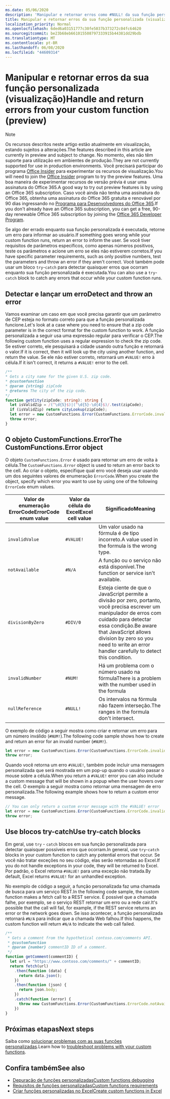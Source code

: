 ```yaml
---
ms.date: 05/06/2020
description: 'Manipular e retornar erros como #NULL! da sua função personalizada'
title: Manipular e retornar erros da sua função personalizada (visualização)
localization_priority: Normal
ms.openlocfilehash: 6ded6a03151777c30fe5037b373272c04fc64620
ms.sourcegitcommit: be23b68eb661015508797333915b44381dd29bdb
ms.translationtype: MT
ms.contentlocale: pt-BR
ms.lasthandoff: 06/08/2020
ms.locfileid: "44609314"
---
```

# <a name="handle-and-return-errors-from-your-custom-function-preview"></a><span data-ttu-id="3f6bc-104">Manipular e retornar erros da sua função personalizada (visualização)</span><span class="sxs-lookup"><span data-stu-id="3f6bc-104">Handle and return errors from your custom function (preview)</span></span>

> [!NOTE]
> <span data-ttu-id="3f6bc-105">Os recursos descritos neste artigo estão atualmente em visualização, estando sujeitos a alterações.</span><span class="sxs-lookup"><span data-stu-id="3f6bc-105">The features described in this article are currently in preview and subject to change.</span></span> <span data-ttu-id="3f6bc-106">No momento, eles não têm suporte para utilização em ambientes de produção.</span><span class="sxs-lookup"><span data-stu-id="3f6bc-106">They are not currently supported for use in production environments.</span></span> <span data-ttu-id="3f6bc-107">Você precisará participar do programa [Office Insider](https://insider.office.com/join) para experimentar os recursos de visualização.</span><span class="sxs-lookup"><span data-stu-id="3f6bc-107">You will need to join the [Office Insider](https://insider.office.com/join) program to try the preview features.</span></span>  <span data-ttu-id="3f6bc-108">Uma boa maneira de experimentar recursos de versão prévia é usar uma assinatura do Office 365.</span><span class="sxs-lookup"><span data-stu-id="3f6bc-108">A good way to try out preview features is by using an Office 365 subscription.</span></span> <span data-ttu-id="3f6bc-109">Caso você ainda não tenha uma assinatura do Office 365, obtenha uma assinatura do Office 365 gratuita e renovável por 90 dias ingressando no [Programa para Desenvolvedores do Office 365](https://developer.microsoft.com/office/dev-program).</span><span class="sxs-lookup"><span data-stu-id="3f6bc-109">If you don't already have an Office 365 subscription, you can get a free, 90-day renewable Office 365 subscription by joining the [Office 365 Developer Program](https://developer.microsoft.com/office/dev-program).</span></span>

<span data-ttu-id="3f6bc-110">Se algo der errado enquanto sua função personalizada é executada, retorne um erro para informar ao usuário.</span><span class="sxs-lookup"><span data-stu-id="3f6bc-110">If something goes wrong while your custom function runs, return an error to inform the user.</span></span> <span data-ttu-id="3f6bc-111">Se você tiver requisitos de parâmetros específicos, como apenas números positivos, teste os parâmetros e acione um erro se eles não estiverem corretos.</span><span class="sxs-lookup"><span data-stu-id="3f6bc-111">If you have specific parameter requirements, such as only positive numbers, test the parameters and throw an error if they aren't correct.</span></span> <span data-ttu-id="3f6bc-112">Você também pode usar um bloco `try`-`catch` para detectar quaisquer erros que ocorram enquanto sua função personalizada é executada.</span><span class="sxs-lookup"><span data-stu-id="3f6bc-112">You can also use a `try`-`catch` block to catch any errors that occur while your custom function runs.</span></span>

## <a name="detect-and-throw-an-error"></a><span data-ttu-id="3f6bc-113">Detectar e lançar um erro</span><span class="sxs-lookup"><span data-stu-id="3f6bc-113">Detect and throw an error</span></span>

<span data-ttu-id="3f6bc-114">Vamos examinar um caso em que você precisa garantir que um parâmetro de CEP esteja no formato correto para que a função personalizada funcione.</span><span class="sxs-lookup"><span data-stu-id="3f6bc-114">Let's look at a case where you need to ensure that a zip code parameter is in the correct format for the custom function to work.</span></span> <span data-ttu-id="3f6bc-115">A função personalizada a seguir usa uma expressão regular para verificar o CEP.</span><span class="sxs-lookup"><span data-stu-id="3f6bc-115">The following custom function uses a regular expression to check the zip code.</span></span> <span data-ttu-id="3f6bc-116">Se estiver correto, ele pesquisará a cidade usando outra função e retornará o valor.</span><span class="sxs-lookup"><span data-stu-id="3f6bc-116">If it is correct, then it will look up the city using another function, and return the value.</span></span> <span data-ttu-id="3f6bc-117">Se ele não estiver correto, retornará um `#VALUE!` erro à célula.</span><span class="sxs-lookup"><span data-stu-id="3f6bc-117">If it isn't correct, it returns a `#VALUE!` error to the cell.</span></span>

```typescript
/**
* Gets a city name for the given U.S. zip code.
* @customfunction
* @param {string} zipCode
* @returns The city of the zip code.
*/
function getCity(zipCode: string): string {
  let isValidZip = /(^\d{5}$)|(^\d{5}-\d{4}$)/.test(zipCode);
  if (isValidZip) return cityLookup(zipCode);
  let error = new CustomFunctions.Error(CustomFunctions.ErrorCode.invalidValue, "Please provide a valid U.S. zip code.");
  throw error;
}
```

## <a name="the-customfunctionserror-object"></a><span data-ttu-id="3f6bc-118">O objeto CustomFunctions.Error</span><span class="sxs-lookup"><span data-stu-id="3f6bc-118">The CustomFunctions.Error object</span></span>

<span data-ttu-id="3f6bc-119">O objeto `CustomFunctions.Error` é usado para retornar um erro de volta à célula.</span><span class="sxs-lookup"><span data-stu-id="3f6bc-119">The `CustomFunctions.Error` object is used to return an error back to the cell.</span></span> <span data-ttu-id="3f6bc-120">Ao criar o objeto, especifique qual erro você deseja usar usando um dos seguintes valores de enumeração `ErrorCode`.</span><span class="sxs-lookup"><span data-stu-id="3f6bc-120">When you create the object, specify which error you want to use by using one of the following `ErrorCode` enum values.</span></span>


|<span data-ttu-id="3f6bc-121">Valor de enumeração ErrorCode</span><span class="sxs-lookup"><span data-stu-id="3f6bc-121">ErrorCode enum value</span></span>  |<span data-ttu-id="3f6bc-122">Valor da célula do Excel</span><span class="sxs-lookup"><span data-stu-id="3f6bc-122">Excel cell value</span></span>  |<span data-ttu-id="3f6bc-123">Significado</span><span class="sxs-lookup"><span data-stu-id="3f6bc-123">Meaning</span></span>  |
|---------------|---------|---------|
|`invalidValue`   | `#VALUE!` | <span data-ttu-id="3f6bc-124">Um valor usado na fórmula é de tipo incorreto.</span><span class="sxs-lookup"><span data-stu-id="3f6bc-124">A value used in the formula is the wrong type.</span></span> |
|`notAvailable`   | `#N/A`    | <span data-ttu-id="3f6bc-125">A função ou o serviço não está disponível.</span><span class="sxs-lookup"><span data-stu-id="3f6bc-125">The function or service isn't available.</span></span> |
|`divisionByZero` | `#DIV/0`  | <span data-ttu-id="3f6bc-126">Esteja ciente de que o JavaScript permite a divisão por zero, portanto, você precisa escrever um manipulador de erros com cuidado para detectar essa condição.</span><span class="sxs-lookup"><span data-stu-id="3f6bc-126">Be aware that JavaScript allows division by zero so you need to write an error handler carefully to detect this condition.</span></span> |
|`invalidNumber`  | `#NUM!`   | <span data-ttu-id="3f6bc-127">Há um problema com o número usado na fórmula</span><span class="sxs-lookup"><span data-stu-id="3f6bc-127">There is a problem with the number used in the formula</span></span> |
|`nullReference`  | `#NULL!`  | <span data-ttu-id="3f6bc-128">Os intervalos na fórmula não fazem interseção.</span><span class="sxs-lookup"><span data-stu-id="3f6bc-128">The ranges in the formula don't intersect.</span></span> |

<span data-ttu-id="3f6bc-129">O exemplo de código a seguir mostra como criar e retornar um erro para um número inválido (`#NUM!`).</span><span class="sxs-lookup"><span data-stu-id="3f6bc-129">The following code sample shows how to create and return an error for an invalid number (`#NUM!`).</span></span>

```typescript
let error = new CustomFunctions.Error(CustomFunctions.ErrorCode.invalidNumber);
throw error;
```

<span data-ttu-id="3f6bc-130">Quando você retorna um erro `#VALUE!`, também pode incluir uma mensagem personalizada que será mostrada em um pop-up quando o usuário passar o mouse sobre a célula.</span><span class="sxs-lookup"><span data-stu-id="3f6bc-130">When you return a `#VALUE!` error you can also include a custom message that will be shown in a popup when the user hovers over the cell.</span></span> <span data-ttu-id="3f6bc-131">O exemplo a seguir mostra como retornar uma mensagem de erro personalizada.</span><span class="sxs-lookup"><span data-stu-id="3f6bc-131">The following example shows how to return a custom error message.</span></span>

```typescript
// You can only return a custom error message with the #VALUE! error
let error = new CustomFunctions.Error(CustomFunctions.ErrorCode.invalidValue, "The parameter can only contain lowercase characters.");
throw error;
```

## <a name="use-try-catch-blocks"></a><span data-ttu-id="3f6bc-132">Use blocos try-catch</span><span class="sxs-lookup"><span data-stu-id="3f6bc-132">Use try-catch blocks</span></span>

<span data-ttu-id="3f6bc-133">Em geral, use `try` - `catch` blocos em sua função personalizada para detectar quaisquer possíveis erros que ocorram.</span><span class="sxs-lookup"><span data-stu-id="3f6bc-133">In general, use `try`-`catch` blocks in your custom function to catch any potential errors that occur.</span></span> <span data-ttu-id="3f6bc-134">Se você não tratar exceções no seu código, elas serão retornadas ao Excel.</span><span class="sxs-lookup"><span data-stu-id="3f6bc-134">If you do not handle exceptions in your code, they will be returned to Excel.</span></span> <span data-ttu-id="3f6bc-135">Por padrão, o Excel retorna `#VALUE!` para uma exceção não tratada.</span><span class="sxs-lookup"><span data-stu-id="3f6bc-135">By default, Excel returns `#VALUE!` for an unhandled exception.</span></span>

<span data-ttu-id="3f6bc-136">No exemplo de código a seguir, a função personalizada faz uma chamada de busca para um serviço REST.</span><span class="sxs-lookup"><span data-stu-id="3f6bc-136">In the following code sample, the custom function makes a fetch call to a REST service.</span></span> <span data-ttu-id="3f6bc-137">É possível que a chamada falhe, por exemplo, se o serviço REST retornar um erro ou a rede cair.</span><span class="sxs-lookup"><span data-stu-id="3f6bc-137">It's possible that the call will fail, for example, if the REST service returns an error or the network goes down.</span></span> <span data-ttu-id="3f6bc-138">Se isso acontecer, a função personalizada retornará `#N/A` para indicar que a chamada Web falhou.</span><span class="sxs-lookup"><span data-stu-id="3f6bc-138">If this happens, the custom function will return `#N/A` to indicate the web call failed.</span></span>


```typescript
/**
 * Gets a comment from the hypothetical contoso.com/comments API.
 * @customfunction
 * @param {number} commentID ID of a comment.
 */
function getComment(commentID) {
  let url = "https://www.contoso.com/comments/" + commentID;
  return fetch(url)
    .then(function (data) {
      return data.json();
    })
    .then(function (json) {
      return json.body;
    })
    .catch(function (error) {
      throw new CustomFunctions.Error(CustomFunctions.ErrorCode.notAvailable);
    })
}
```

## <a name="next-steps"></a><span data-ttu-id="3f6bc-139">Próximas etapas</span><span class="sxs-lookup"><span data-stu-id="3f6bc-139">Next steps</span></span>

<span data-ttu-id="3f6bc-140">Saiba como [solucionar problemas com as suas funções personalizadas](custom-functions-troubleshooting.md).</span><span class="sxs-lookup"><span data-stu-id="3f6bc-140">Learn how to [troubleshoot problems with your custom functions](custom-functions-troubleshooting.md).</span></span>

## <a name="see-also"></a><span data-ttu-id="3f6bc-141">Confira também</span><span class="sxs-lookup"><span data-stu-id="3f6bc-141">See also</span></span>

* [<span data-ttu-id="3f6bc-142">Depuração de funções personalizadas</span><span class="sxs-lookup"><span data-stu-id="3f6bc-142">Custom functions debugging</span></span>](custom-functions-debugging.md)
* [<span data-ttu-id="3f6bc-143">Requisitos de funções personalizadas</span><span class="sxs-lookup"><span data-stu-id="3f6bc-143">Custom functions requirements</span></span>](custom-functions-requirement-sets.md)
* [<span data-ttu-id="3f6bc-144">Criar funções personalizadas no Excel</span><span class="sxs-lookup"><span data-stu-id="3f6bc-144">Create custom functions in Excel</span></span>](custom-functions-overview.md)
